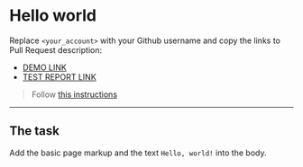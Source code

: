 # Hello world
Replace `<your_account>` with your Github username and copy the links to Pull Request description:
- [DEMO LINK](https://aamelnyk.github.io/layout_hello-world/)
- [TEST REPORT LINK](https://aamelnyk.github.io/layout_hello-world/report/html_report/)

> Follow [this instructions](https://mate-academy.github.io/layout_task-guideline/#how-to-solve-the-layout-tasks-on-github)
___


## The task
Add the basic page markup and the text `Hello, world!` into the body.


